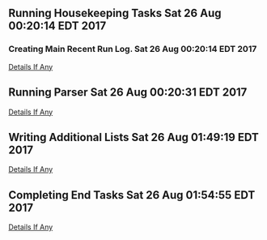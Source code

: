 ## Running Housekeeping Tasks Sat 26 Aug 00:20:14 EDT 2017
### Creating Main Recent Run Log. Sat 26 Aug 00:20:14 EDT 2017
[Details If Any](40-Running-Housekeeping-Tasks.log)

## Running Parser Sat 26 Aug 00:20:31 EDT 2017
[Details If Any](50-Running-Parser.log)

## Writing Additional Lists Sat 26 Aug 01:49:19 EDT 2017
[Details If Any](60-Writing-Additional-Lists.log)

## Completing End Tasks Sat 26 Aug 01:54:55 EDT 2017
[Details If Any](80-Completing-End-Tasks.log)


